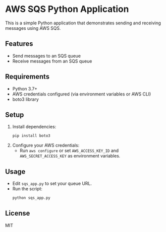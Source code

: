 # AWS SQS Python Application

This is a simple Python application that demonstrates sending and receiving messages using AWS SQS.

## Features
- Send messages to an SQS queue
- Receive messages from an SQS queue

## Requirements
- Python 3.7+
- AWS credentials configured (via environment variables or AWS CLI)
- boto3 library

## Setup
1. Install dependencies:
   ```bash
   pip install boto3
   ```
2. Configure your AWS credentials:
   - Run `aws configure` or set `AWS_ACCESS_KEY_ID` and `AWS_SECRET_ACCESS_KEY` as environment variables.

## Usage
- Edit `sqs_app.py` to set your queue URL.
- Run the script:
   ```bash
   python sqs_app.py
   ```

## License
MIT
